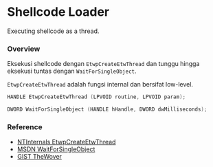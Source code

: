 # Shellcode Loader

Executing shellcode as a thread.

### Overview

Eksekusi shellcode dengan `EtwpCreateEtwThread` dan tunggu hingga eksekusi tuntas dengan `WaitForSingleObject`.

`EtwpCreateEtwThread` adalah fungsi internal dan bersifat low-level.

```c++
HANDLE EtwpCreateEtwThread (LPVOID routine, LPVOID param);

DWORD WaitForSingleObject (HANDLE hHandle, DWORD dwMilliseconds);
```

### Reference 

- [NTInternals EtwpCreateEtwThread](https://www.geoffchappell.com/studies/windows/win32/ntdll/api/etw/index.htm)
- [MSDN WaitForSingleObject](https://docs.microsoft.com/en-us/windows/win32/api/synchapi/nf-synchapi-waitforsingleobject)
- [GIST TheWover](https://gist.github.com/TheWover/b2b2e427d3a81659942f4e8b9a978dc3)
